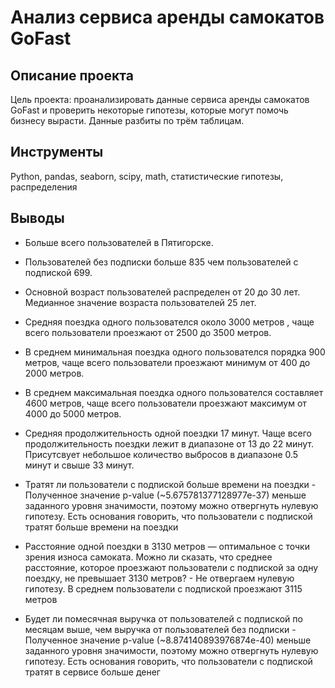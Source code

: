 # Анализ сервиса аренды самокатов GoFast
## Описание проекта
Цель проекта: проанализировать данные сервиса аренды самокатов GoFast и проверить некоторые гипотезы, которые могут помочь бизнесу вырасти. Данные разбиты по трём таблицам.
## Инструменты
Python, pandas, seaborn, scipy, math, статистические гипотезы, распределения
## Выводы
* Больше всего пользователей в Пятигорске.
* Пользователей без подписки больше 835 чем пользователей с подпиской 699.
* Основной возраст пользователей распределен от 20 до 30 лет. Медианное значение возраста пользователей 25 лет.
* Средняя поездка одного пользователся около 3000 метров , чаще всего пользователи проезжают от 2500 до 3500 метров.
* В среднем минимальная поездка одного пользователся порядка 900 метров, чаще всего пользователи проезжают минимум от 400 до 2000 метров.
* В среднем максимальная поездка одного пользователся составляет 4600 метров, чаще всего пользователи проезжают максимум от 4000 до 5000 метров.
* Средняя продолжительность одной поездки 17 минут. Чаще всего продолжительность поездки лежит в диапазоне от 13 до 22 минут. Присутсвует небольшое количество выбросов в диапазоне 0.5 минут и свыше 33 минут.

* Тратят ли пользователи с подпиской больше времени на поездки - Полученное значение p-value (~5.675781377128977e-37) меньше заданного уровня значимости, поэтому можно отвергнуть нулевую гипотезу. Есть основания говорить, что пользователи с подпиской тратят больше времени на поездки
* Расстояние одной поездки в 3130 метров — оптимальное с точки зрения износа самоката. Можно ли сказать, что среднее расстояние, которое проезжают пользователи с подпиской за одну поездку, не превышает 3130 метров? - Не отвергаем нулевую гипотезу. В среднем пользователи с подпиской проезжают 3115 метров
* Будет ли помесячная выручка от пользователей с подпиской по месяцам выше, чем выручка от пользователей без подписки - Полученное значение p-value (~8.874140893976874e-40) меньше заданного уровня значимости, поэтому можно отвергнуть нулевую гипотезу. Есть основания говорить, что пользователи с подпиской тратят в сервисе больше денег
